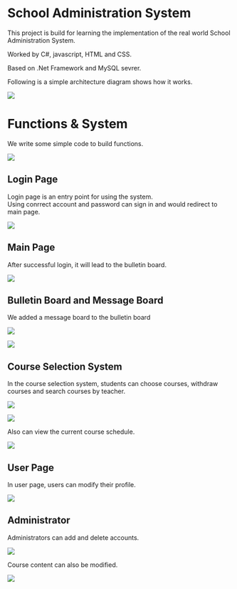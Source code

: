 # School Administration System

This project is build for learning the implementation of the real world School Administration System.

Worked by C#, javascript, HTML and CSS.

Based on .Net Framework and MySQL sevrer.

Following is a simple architecture diagram shows how it works.

![](https://github.com/ChLiZo/Web/blob/master/img/%E7%B0%A1%E5%96%AE%E6%9E%B6%E6%A7%8B.png)

# Functions & System

We write some simple code to build functions.

![](https://github.com/ChLiZo/Web/blob/master/img/%E7%B3%BB%E7%B5%B1%E6%9E%B6%E6%A7%8B.png)

## Login Page

Login page is an entry point for using the system.\
Using conrrect account and password can sign in and would redirect to main page.

![](https://github.com/ChLiZo/Web/blob/master/img/login.png)

## Main Page

After successful login, it will lead to the bulletin board.

![](https://github.com/ChLiZo/Web/blob/master/img/mainPage.png)

## Bulletin Board and Message Board

We added a message board to the bulletin board

![](https://github.com/ChLiZo/Web/blob/master/img/bulletinBoard.png)

![](https://github.com/ChLiZo/Web/blob/master/img/commentBoard.png)

## Course Selection System

In the course selection system, students can choose courses, withdraw courses and search courses by teacher.

![](https://github.com/ChLiZo/Web/blob/master/img/course.png)

![](https://github.com/ChLiZo/Web/blob/master/img/findClass.png)

Also can view the current course schedule.

![](https://github.com/ChLiZo/Web/blob/master/img/schedule.png)

## User Page

In user page, users can modify their profile.

![](https://github.com/ChLiZo/Web/blob/master/img/userPage.png)

## Administrator

Administrators can add and delete accounts.

![](https://github.com/ChLiZo/Web/blob/master/img/administratorInterface.png)

Course content can also be modified.

![](https://github.com/ChLiZo/Web/blob/master/img/manuplateClass.png)

